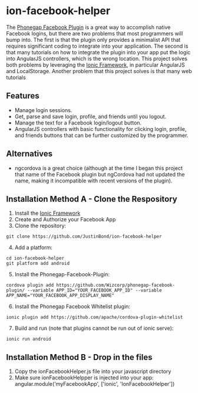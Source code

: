 # ion-facebook-helper

The [Phonegap Facebook Plugin](https://github.com/Wizcorp/phonegap-facebook-plugin) is a great way to accomplish native Facebook logins, but there are two problems that most programmers will bump into. The first is that the plugin only provides a minimalist API that requires significant coding to integrate into your application. The second is that many tutorials on how to integrate the plugin into your app put the logic into AngularJS controllers, which is the wrong location. This project solves both problems by leveraging the [Ionic Framework](http://ionicframework.com), in particular AngularJS and LocalStorage. Another problem that this project solves is that many web tutorials 

## Features

* Manage login sessions.
* Get, parse and save login, profile, and friends until you logout.
* Manage the text for a Facebook login/logout button.
* AngularJS controllers with basic functionality for clicking login, profile, and friends buttons that can be further customized by the programmer.

## Alternatives

* ngcordova is a great choice (although at the time I began this project that name of the Facebook plugin but ngCordova had not updated the name, making it incompatible with recent versions of the plugin).

## Installation Method A - Clone the Respository

1. Install the [Ionic Framework](http://ionicframework.com/getting-started/)
2. Create and Authorize your Facebook App
3. Clone the repository: 
```
git clone https://github.com/JustinBond/ion-facebook-helper
```
4. Add a platform:
```
cd ion-facebook-helper
git platform add android
```
5. Install the Phonegap-Facebook-Plugin: 
```
cordova plugin add https://github.com/Wizcorp/phonegap-facebook-plugin/ --variable APP_ID="YOUR_FACEBOOK_APP_ID" --variable APP_NAME="YOUR_FACEBOOK_APP_DISPLAY_NAME"
```
6. Install the Phonegap Facebook Whitelist plugin: 
```
ionic plugin add https://github.com/apache/cordova-plugin-whitelist
```
7. Build and run (note that plugins cannot be run out of ionic serve): 
```
ionic run android
```


## Installation Method B - Drop in the files

1. Copy the ionFacebookHelper.js file into your javascript directory 
2. Make sure ionFacebookHelpper is injected into your app: angular.module('myFacebookApp', ['ionic', 'IonFacebookHelper'])
